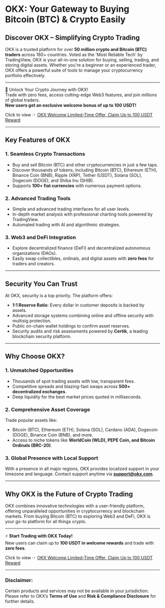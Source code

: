# OKX: Your Gateway to Buying Bitcoin (BTC) & Crypto Easily

## Discover OKX – Simplifying Crypto Trading

OKX is a trusted platform for over **50 million crypto and Bitcoin (BTC) traders** across 160+ countries. Voted as the 'Most Reliable Tech' by TradingView, OKX is your all-in-one solution for buying, selling, trading, and storing digital assets. Whether you're a beginner or an experienced trader, OKX offers a powerful suite of tools to manage your cryptocurrency portfolio effectively.

---

🚀 Unlock Your Crypto Journey with OKX!  
Trade with zero fees, access cutting-edge Web3 features, and join millions of global traders.  
**New users get an exclusive welcome bonus of up to 100 USDT!**  

Click to view ☞ [OKX Welcome Limited-Time Offer, Claim Up to 100 USDT Reward](https://bit.ly/OKXe)  

---

## Key Features of OKX

### 1. **Seamless Crypto Transactions**
- Buy and sell Bitcoin (BTC) and other cryptocurrencies in just a few taps.
- Discover thousands of tokens, including Bitcoin (BTC), Ethereum (ETH), Binance Coin (BNB), Ripple (XRP), Tether (USDT), Solana (SOL), Dogecoin (DOGE), and Shiba Inu (SHIB).
- Supports **100+ fiat currencies** with numerous payment options.

### 2. **Advanced Trading Tools**
- Simple and advanced trading interfaces for all user levels.
- In-depth market analysis with professional charting tools powered by TradingView.
- Automated trading with AI and algorithmic strategies.

### 3. **Web3 and DeFi Integration**
- Explore decentralized finance (DeFi) and decentralized autonomous organizations (DAOs).
- Easily swap collectibles, ordinals, and digital assets with **zero fees** for traders and creators.

---

## Security You Can Trust

At OKX, security is a top priority. The platform offers:
- **1:1 Reserve Ratio**: Every dollar in customer deposits is backed by assets.
- Advanced storage systems combining online and offline security with multisig protection.
- Public on-chain wallet holdings to confirm asset reserves.
- Security audits and risk assessments powered by **Certik**, a leading blockchain security platform.

---

## Why Choose OKX?

### 1. **Unmatched Opportunities**
- Thousands of spot trading assets with low, transparent fees.
- Competitive spreads and blazing-fast swaps across **500+ decentralized exchanges**.
- Deep liquidity for the best market prices quoted in milliseconds.

### 2. **Comprehensive Asset Coverage**
Trade popular assets like:
- Bitcoin (BTC), Ethereum (ETH), Solana (SOL), Cardano (ADA), Dogecoin (DOGE), Binance Coin (BNB), and more.
- Access to niche tokens like **WorldCoin (WLD), PEPE Coin, and Bitcoin Ordinals (BRC-20)**.

### 3. **Global Presence with Local Support**
With a presence in all major regions, OKX provides localized support in your timezone and language. Contact support anytime via **support@okx.com**.

---

## Why OKX is the Future of Crypto Trading

OKX combines innovative technologies with a user-friendly platform, offering unparalleled opportunities in cryptocurrency and blockchain markets. From buying Bitcoin (BTC) to exploring Web3 and DeFi, OKX is your go-to platform for all things crypto.

---

⚡ **Start Trading with OKX Today!**  
New users can claim up to **100 USDT in welcome rewards** and trade with **zero fees**.  

Click to view ☞ [OKX Welcome Limited-Time Offer, Claim Up to 100 USDT Reward](https://bit.ly/OKXe)  

---

### Disclaimer:
Certain products and services may not be available in your jurisdiction. Please refer to OKX’s **Terms of Use** and **Risk & Compliance Disclosure** for further details.
